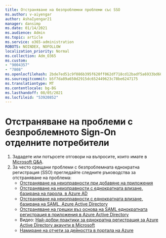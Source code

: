 ```yaml
---
title: Отстраняване на безпроблемни проблеми със SSO
ms.author: v-aiyengar
author: AshaIyengar21
manager: dansimp
ms.date: 01/14/2021
ms.audience: Admin
ms.topic: article
ms.service: o365-administration
ROBOTS: NOINDEX, NOFOLLOW
localization_priority: Normal
ms.collection: Adm_O365
ms.custom:
- "9004357"
- "7808"
ms.openlocfilehash: 2bde7ed51c9f086b395f620ff062df718cd12badf5a6933bd60ca0f81d6501eb
ms.sourcegitcommit: b5f7da89a650d2915dc652449623c78be6247175
ms.translationtype: MT
ms.contentlocale: bg-BG
ms.lasthandoff: 08/05/2021
ms.locfileid: "53920852"
---
```

# <a name="troubleshooting-seamless-single-sign-on-issues"></a>Отстраняване на проблеми с безпроблемното Sign-On отделните потребители

1. Зададете или потърсете отговори на въпросите, които имате в [Microsoft Q&A](https://docs.microsoft.com/azure/active-directory/reports-monitoring/howto-find-activity-reports#troubleshoot-issues-with-activity-reports).
1. За често срещани проблеми с безпроблемната еднократна регистрация (SSO) прегледайте следните ръководства за отстраняване на проблема:
    - [Отстраняване на неизправности при добавяне на приложения](https://docs.microsoft.com/azure/active-directory/manage-apps/troubleshoot-adding-apps) 
    - [Отстраняване на неизправности с еднократната влизане, базирана на парола, в Azure AD](https://docs.microsoft.com/azure/active-directory/manage-apps/troubleshoot-password-based-sso) 
    - [Отстраняване на неизправности с еднократната влизане, базирана на SAML, Azure Active Directory](https://docs.microsoft.com/azure/active-directory/manage-apps/troubleshoot-saml-based-sso) 
    - [Отстраняване на грешки въз основа на SAML еднократната регистрация в приложения в Azure Active Directory](https://docs.microsoft.com/azure/active-directory/manage-apps/debug-saml-sso-issues) 
    - Видео: [Най-добри практики за еднократна регистрация за Azure Active Directory акаунти в Microsoft](https://azure.microsoft.com/resources/videos/ignite-2018-single-sign-on-best-practices-for-azure-active-directory-and-microsoft-accounts/) 
    - [Намиране на отчети за дейността в портала на Azure](https://docs.microsoft.com/azure/active-directory/reports-monitoring/howto-find-activity-reports#troubleshoot-issues-with-activity-reports)